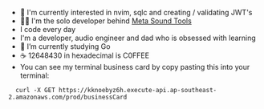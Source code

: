- 👀 I'm currently interested in nvim, sqlc and creating / validating JWT's
- 🧑‍💻 I'm the solo developer behind [Meta Sound Tools](https://metasoundtools.com) 
- I code every day
- I'm a developer, audio engineer and dad who is obsessed with learning
- 🌱 I’m currently studying Go
- ☕ 12648430 in hexadecimal is C0FFEE
- You can see my terminal business card by copy pasting this into your terminal: 
```
  curl -X GET https://kknoebyz6h.execute-api.ap-southeast-2.amazonaws.com/prod/businessCard
```
